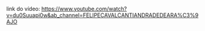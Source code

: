 link do vídeo: https://www.youtube.com/watch?v=du0Suuapi0w&ab_channel=FELIPECAVALCANTIANDRADEDEARA%C3%9AJO

